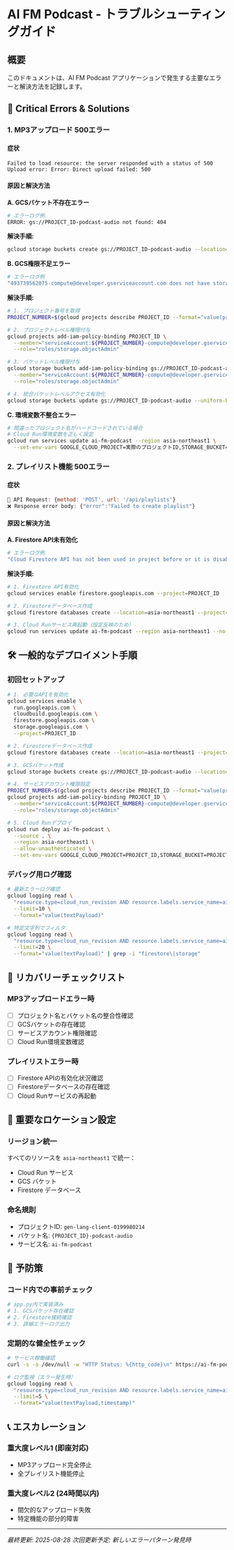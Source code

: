 # AI FM Podcast - トラブルシューティングガイド

## 概要
このドキュメントは、AI FM Podcast アプリケーションで発生する主要なエラーと解決方法を記録します。

## 🚨 Critical Errors & Solutions

### 1. MP3アップロード 500エラー

#### 症状
```
Failed to load resource: the server responded with a status of 500
Upload error: Error: Direct upload failed: 500
```

#### 原因と解決方法

**A. GCSバケット不存在エラー**
```bash
# エラーログ例
ERROR: gs://PROJECT_ID-podcast-audio not found: 404
```
**解決手順:**
```bash
gcloud storage buckets create gs://PROJECT_ID-podcast-audio --location=asia-northeast1
```

**B. GCS権限不足エラー**
```bash
# エラーログ例
"493739562075-compute@developer.gserviceaccount.com does not have storage.objects.create access"
```
**解決手順:**
```bash
# 1. プロジェクト番号を取得
PROJECT_NUMBER=$(gcloud projects describe PROJECT_ID --format="value(projectNumber)")

# 2. プロジェクトレベル権限付与
gcloud projects add-iam-policy-binding PROJECT_ID \
  --member="serviceAccount:${PROJECT_NUMBER}-compute@developer.gserviceaccount.com" \
  --role="roles/storage.objectAdmin"

# 3. バケットレベル権限付与
gcloud storage buckets add-iam-policy-binding gs://PROJECT_ID-podcast-audio \
  --member="serviceAccount:${PROJECT_NUMBER}-compute@developer.gserviceaccount.com" \
  --role="roles/storage.objectAdmin"

# 4. 統合バケットレベルアクセス有効化
gcloud storage buckets update gs://PROJECT_ID-podcast-audio --uniform-bucket-level-access
```

**C. 環境変数不整合エラー**
```bash
# 間違ったプロジェクト名がハードコードされている場合
# Cloud Run環境変数を正しく設定
gcloud run services update ai-fm-podcast --region asia-northeast1 \
  --set-env-vars GOOGLE_CLOUD_PROJECT=実際のプロジェクトID,STORAGE_BUCKET=実際のプロジェクトID-podcast-audio
```

### 2. プレイリスト機能 500エラー

#### 症状
```javascript
📡 API Request: {method: 'POST', url: '/api/playlists'}
❌ Response error body: {"error":"Failed to create playlist"}
```

#### 原因と解決方法

**A. Firestore API未有効化**
```bash
# エラーログ例
"Cloud Firestore API has not been used in project before or it is disabled"
```
**解決手順:**
```bash
# 1. Firestore API有効化
gcloud services enable firestore.googleapis.com --project=PROJECT_ID

# 2. Firestoreデータベース作成
gcloud firestore databases create --location=asia-northeast1 --project=PROJECT_ID

# 3. Cloud Runサービス再起動（設定反映のため）
gcloud run services update ai-fm-podcast --region asia-northeast1 --no-traffic
```

## 🛠 一般的なデプロイメント手順

### 初回セットアップ
```bash
# 1. 必要なAPIを有効化
gcloud services enable \
  run.googleapis.com \
  cloudbuild.googleapis.com \
  firestore.googleapis.com \
  storage.googleapis.com \
  --project=PROJECT_ID

# 2. Firestoreデータベース作成
gcloud firestore databases create --location=asia-northeast1 --project=PROJECT_ID

# 3. GCSバケット作成
gcloud storage buckets create gs://PROJECT_ID-podcast-audio --location=asia-northeast1

# 4. サービスアカウント権限設定
PROJECT_NUMBER=$(gcloud projects describe PROJECT_ID --format="value(projectNumber)")
gcloud projects add-iam-policy-binding PROJECT_ID \
  --member="serviceAccount:${PROJECT_NUMBER}-compute@developer.gserviceaccount.com" \
  --role="roles/storage.objectAdmin"

# 5. Cloud Runデプロイ
gcloud run deploy ai-fm-podcast \
  --source . \
  --region asia-northeast1 \
  --allow-unauthenticated \
  --set-env-vars GOOGLE_CLOUD_PROJECT=PROJECT_ID,STORAGE_BUCKET=PROJECT_ID-podcast-audio
```

### デバッグ用ログ確認
```bash
# 最新エラーログ確認
gcloud logging read \
  "resource.type=cloud_run_revision AND resource.labels.service_name=ai-fm-podcast AND severity>=ERROR" \
  --limit=10 \
  --format="value(textPayload)"

# 特定文字列でフィルタ
gcloud logging read \
  "resource.type=cloud_run_revision AND resource.labels.service_name=ai-fm-podcast" \
  --limit=20 \
  --format="value(textPayload)" | grep -i "firestore\|storage"
```

## 🔄 リカバリーチェックリスト

### MP3アップロードエラー時
- [ ] プロジェクト名とバケット名の整合性確認
- [ ] GCSバケットの存在確認
- [ ] サービスアカウント権限確認
- [ ] Cloud Run環境変数確認

### プレイリストエラー時
- [ ] Firestore APIの有効化状況確認
- [ ] Firestoreデータベースの存在確認
- [ ] Cloud Runサービスの再起動

## 📍 重要なロケーション設定

### リージョン統一
すべてのリソースを `asia-northeast1` で統一：
- Cloud Run サービス
- GCS バケット
- Firestore データベース

### 命名規則
- プロジェクトID: `gen-lang-client-0199980214`
- バケット名: `{PROJECT_ID}-podcast-audio`
- サービス名: `ai-fm-podcast`

## 🚀 予防策

### コード内での事前チェック
```python
# app.py内で実装済み
# 1. GCSバケット存在確認
# 2. Firestore接続確認
# 3. 詳細エラーログ出力
```

### 定期的な健全性チェック
```bash
# サービス稼働確認
curl -s -o /dev/null -w "HTTP Status: %{http_code}\n" https://ai-fm-podcast-pwp5dzitha-an.a.run.app/

# ログ監視（エラー発生時）
gcloud logging read \
  "resource.type=cloud_run_revision AND resource.labels.service_name=ai-fm-podcast AND severity>=ERROR" \
  --limit=5 \
  --format="value(textPayload,timestamp)"
```

## 📞 エスカレーション

### 重大度レベル1 (即座対応)
- MP3アップロード完全停止
- 全プレイリスト機能停止

### 重大度レベル2 (24時間以内)
- 間欠的なアップロード失敗
- 特定機能の部分的障害

---
*最終更新: 2025-08-28*
*次回更新予定: 新しいエラーパターン発見時*